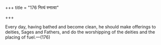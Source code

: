 +++
title = "176 नित्यं स्नात्वा"

+++

Every day, having bathed and become clean, he should make offerings to deities, Sages and Fathers, and do the worshipping of the deities and the placing of fuel.—(176)